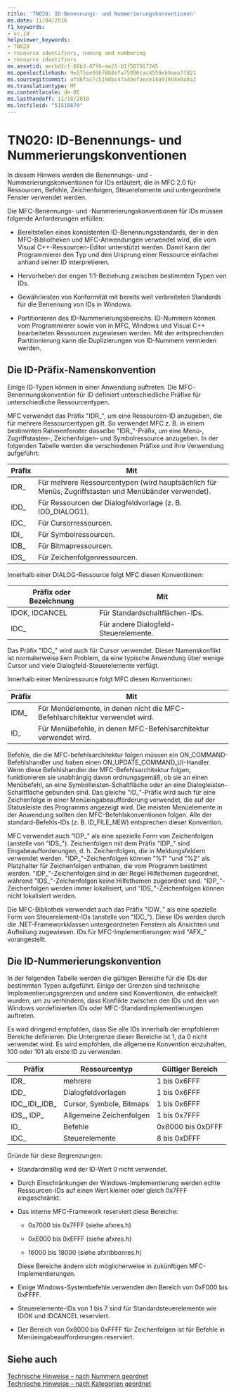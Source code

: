 ```yaml
---
title: 'TN020: ID-Benennungs- und Nummerierungskonventionen'
ms.date: 11/04/2016
f1_keywords:
- vc.id
helpviewer_keywords:
- TN020
- resource identifiers, naming and numbering
- resource identifiers
ms.assetid: aecbd2cf-68b3-47f6-ae21-b1f507917245
ms.openlocfilehash: 9e575ee99b78b8efa75096cac4559eb9aea7fd21
ms.sourcegitcommit: afd6fac7c519dbc47a4befaece14a919d4e0a8a2
ms.translationtype: MT
ms.contentlocale: de-DE
ms.lasthandoff: 11/10/2018
ms.locfileid: "51518670"
---
```

# <a name="tn020-id-naming-and-numbering-conventions"></a>TN020: ID-Benennungs- und Nummerierungskonventionen

In diesem Hinweis werden die Benennungs- und -Nummerierungskonventionen für IDs erläutert, die in MFC 2.0 für Ressourcen, Befehle, Zeichenfolgen, Steuerelemente und untergeordnete Fenster verwendet werden.

Die MFC-Benennungs- und -Nummerierungskonventionen für IDs müssen folgende Anforderungen erfüllen:

- Bereitstellen eines konsistenten ID-Benennungsstandards, der in den MFC-Bibliotheken und MFC-Anwendungen verwendet wird, die vom Visual C++-Ressourcen-Editor unterstützt werden. Damit kann der Programmierer den Typ und den Ursprung einer Ressource einfacher anhand seiner ID interpretieren.

- Hervorheben der engen 1:1-Beziehung zwischen bestimmten Typen von IDs.

- Gewährleisten von Konformität mit bereits weit verbreiteten Standards für die Benennung von IDs in Windows.

- Partitionieren des ID-Nummerierungsbereichs. ID-Nummern können vom Programmierer sowie von in MFC, Windows und Visual C++ bearbeiteten Ressourcen zugewiesen werden. Mit der entsprechenden Partitionierung kann die Duplizierungen von ID-Nummern vermieden werden.

## <a name="the-id-prefix-naming-convention"></a>Die ID-Präfix-Namenskonvention

Einige ID-Typen können in einer Anwendung auftreten. Die MFC-Benennungskonvention für ID definiert unterschiedliche Präfixe für unterschiedliche Ressourcentypen.

MFC verwendet das Präfix "IDR_", um eine Ressourcen-ID anzugeben, die für mehrere Ressourcentypen gilt. So verwendet MFC z. B. in einem bestimmten Rahmenfenster dasselbe "IDR_"-Präfix, um eine Menü-, Zugriffstasten-, Zeichenfolgen- und Symbolressource anzugeben. In der folgenden Tabelle werden die verschiedenen Präfixe und ihre Verwendung aufgeführt:

|Präfix|Mit|
|------------|---------|
|IDR_|Für mehrere Ressourcentypen (wird hauptsächlich für Menüs, Zugriffstasten und Menübänder verwendet).|
|IDD_|Für Ressourcen der Dialogfeldvorlage (z. B. IDD_DIALOG1).|
|IDC_|Für Cursorressourcen.|
|IDI_|Für Symbolressourcen.|
|IDB_|Für Bitmapressourcen.|
|IDS_|Für Zeichenfolgenressourcen.|

Innerhalb einer DIALOG-Ressource folgt MFC diesen Konventionen:

|Präfix oder Bezeichnung|Mit|
|---------------------|---------|
|IDOK, IDCANCEL|Für Standardschaltflächen-IDs.|
|IDC_|Für andere Dialogfeld-Steuerelemente.|

Das Präfix "IDC_" wird auch für Cursor verwendet. Dieser Namenskonflikt ist normalerweise kein Problem, da eine typische Anwendung über wenige Cursor und viele Dialogfeld-Steuerelemente verfügt.

Innerhalb einer Menüressource folgt MFC diesen Konventionen:

|Präfix|Mit|
|------------|---------|
|IDM_|Für Menüelemente, in denen nicht die MFC-Befehlsarchitektur verwendet wird.|
|ID_|Für Menübefehle, in denen MFC-Befehlsarchitektur verwendet wird.|

Befehle, die die MFC-befehlsarchitektur folgen müssen ein ON_COMMAND-Befehlshandler und haben einen ON_UPDATE_COMMAND_UI-Handler. Wenn diese Befehlshandler der MFC-Befehlsarchitektur folgen, funktionieren sie unabhängig davon ordnungsgemäß, ob sie an einen Menübefehl, an eine Symbolleisten-Schaltfläche oder an eine Dialogleisten-Schaltfläche gebunden sind. Das gleiche "ID_"-Präfix wird auch für eine Zeichenfolge in einer Menüeingabeaufforderung verwendet, die auf der Statusleiste des Programms angezeigt wird. Die meisten Menüelemente in der Anwendung sollten den MFC-Befehlskonventionen folgen. Alle der standard-Befehls-IDs (z. B. ID_FILE_NEW) entsprechen dieser Konvention.

MFC verwendet auch "IDP_" als eine spezielle Form von Zeichenfolgen (anstelle von "IDS_"). Zeichenfolgen mit dem Präfix "IDP_" sind Eingabeaufforderungen, d. h. Zeichenfolgen, die in Meldungsfeldern verwendet werden. "IDP_"-Zeichenfolgen können "%1" "und "%2" als Platzhalter für Zeichenfolgen enthalten, die vom Programm bestimmt werden. "IDP_"-Zeichenfolgen sind in der Regel Hilfethemen zugeordnet, während "IDS_"-Zeichenfolgen keine Hilfethemen zugeordnet sind. "IDP_"-Zeichenfolgen werden immer lokalisiert, und "IDS_"-Zeichenfolgen können nicht lokalisiert werden.

Die MFC-Bibliothek verwendet auch das Präfix "IDW_" als eine spezielle Form von Steuerelement-IDs (anstelle von "IDC_"). Diese IDs werden durch die .NET-Frameworkklassen untergeordneten Fenstern als Ansichten und Aufteilung zugewiesen. IDs für MFC-Implementierungen wird "AFX_" vorangestellt.

## <a name="the-id-numbering-convention"></a>Die ID-Nummerierungskonvention

In der folgenden Tabelle werden die gültigen Bereiche für die IDs der bestimmten Typen aufgeführt. Einige der Grenzen sind technische Implementierungsgrenzen und andere sind Konventionen, die entwickelt wurden, um zu verhindern, dass Konflikte zwischen den IDs und den von Windows vordefinierten IDs oder MFC-Standardimplementierungen auftreten.

Es wird dringend empfohlen, dass Sie alle IDs innerhalb der empfohlenen Bereiche definieren. Die Untergrenze dieser Bereiche ist 1, da 0 nicht verwendet wird. Es wird empfohlen, die allgemeine Konvention einzuhalten, 100 oder 101 als erste ID zu verwenden.

|Präfix|Ressourcentyp|Gültiger Bereich|
|------------|-------------------|-----------------|
|IDR_|mehrere|1 bis 0x6FFF|
|IDD_|Dialogfeldvorlagen|1 bis 0x6FFF|
|IDC_,IDI_,IDB_|Cursor, Symbole, Bitmaps|1 bis 0x6FFF|
|IDS_, IDP_|Allgemeine Zeichenfolgen|1 bis 0x7FFF|
|ID_|Befehle|0x8000 bis 0xDFFF|
|IDC_|Steuerelemente|8 bis 0xDFFF|

Gründe für diese Begrenzungen:

- Standardmäßig wird der ID-Wert 0 nicht verwendet.

- Durch Einschränkungen der Windows-Implementierung werden echte Ressourcen-IDs auf einen Wert kleiner oder gleich 0x7FFF eingeschränkt.

- Das interne MFC-Framework reserviert diese Bereiche:

  - 0x7000 bis 0x7FFF (siehe afxres.h)

  - 0xE000 bis 0xEFFF (siehe afxres.h)

  - 16000 bis 18000 (siehe afxribbonres.h)

  Diese Bereiche ändern sich möglicherweise in zukünftigen MFC-Implementierungen.

- Einige Windows-Systembefehle verwenden den Bereich von 0xF000 bis 0xFFFF.

- Steuerelemente-IDs von 1 bis 7 sind für Standardsteuerelemente wie IDOK und IDCANCEL reserviert.

- Der Bereich von 0x8000 bis 0xFFFF für Zeichenfolgen ist für Befehle in Menüeingabeaufforderungen reserviert.

## <a name="see-also"></a>Siehe auch

[Technische Hinweise – nach Nummern geordnet](../mfc/technical-notes-by-number.md)<br/>
[Technische Hinweise – nach Kategorien geordnet](../mfc/technical-notes-by-category.md)

